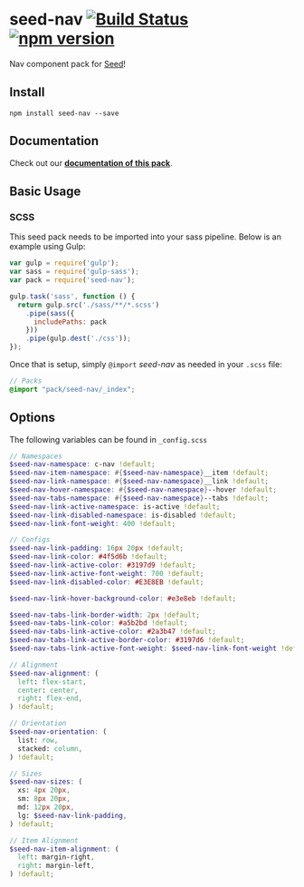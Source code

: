 # seed-nav [![Build Status](https://travis-ci.org/helpscout/seed-nav.svg?branch=master)](https://travis-ci.org/helpscout/seed-nav) [![npm version](https://badge.fury.io/js/seed-nav.svg)](https://badge.fury.io/js/seed-nav)

Nav component pack for [Seed](https://github.com/helpscout/seed)!

## Install
```
npm install seed-nav --save
```


## Documentation

Check out our **[documentation of this pack](http://developer.helpscout.net/seed/packs/seed-nav/)**.


## Basic Usage

### SCSS
This seed pack needs to be imported into your sass pipeline. Below is an example using Gulp:


```javascript
var gulp = require('gulp');
var sass = require('gulp-sass');
var pack = require('seed-nav');

gulp.task('sass', function () {
  return gulp.src('./sass/**/*.scss')
    .pipe(sass({
      includePaths: pack
    }))
    .pipe(gulp.dest('./css'));
});
```

Once that is setup, simply `@import` *seed-nav* as needed in your `.scss` file:

```scss
// Packs
@import "pack/seed-nav/_index";
```

## Options

The following variables can be found in `_config.scss`

```scss
// Namespaces
$seed-nav-namespace: c-nav !default;
$seed-nav-item-namespace: #{$seed-nav-namespace}__item !default;
$seed-nav-link-namespace: #{$seed-nav-namespace}__link !default;
$seed-nav-hover-namespace: #{$seed-nav-namespace}--hover !default;
$seed-nav-tabs-namespace: #{$seed-nav-namespace}--tabs !default;
$seed-nav-link-active-namespace: is-active !default;
$seed-nav-link-disabled-namespace: is-disabled !default;
$seed-nav-link-font-weight: 400 !default;

// Configs
$seed-nav-link-padding: 16px 20px !default;
$seed-nav-link-color: #4f5d6b !default;
$seed-nav-link-active-color: #3197d9 !default;
$seed-nav-link-active-font-weight: 700 !default;
$seed-nav-link-disabled-color: #E3E8EB !default;

$seed-nav-link-hover-background-color: #e3e8eb !default;

$seed-nav-tabs-link-border-width: 2px !default;
$seed-nav-tabs-link-color: #a5b2bd !default;
$seed-nav-tabs-link-active-color: #2a3b47 !default;
$seed-nav-tabs-link-active-border-color: #3197d6 !default;
$seed-nav-tabs-link-active-font-weight: $seed-nav-link-font-weight !default;

// Alignment
$seed-nav-alignment: (
  left: flex-start,
  center: center,
  right: flex-end,
) !default;

// Orientation
$seed-nav-orientation: (
  list: row,
  stacked: column,
) !default;

// Sizes
$seed-nav-sizes: (
  xs: 4px 20px,
  sm: 8px 20px,
  md: 12px 20px,
  lg: $seed-nav-link-padding,
) !default;

// Item Alignment
$seed-nav-item-alignment: (
  left: margin-right,
  right: margin-left,
) !default;
```
